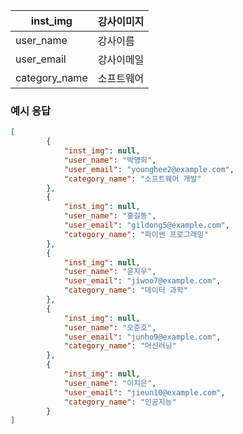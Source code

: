| inst_img      | 강사이미지 |
| ------------- | ----- |
| user_name     | 강사이름  |
| user_email    | 강사이메일 |
| category_name | 소프트웨어 |

### 예시 응답

```json
[
		{
			"inst_img": null, 
			"user_name": "박영희",
			"user_email": "younghee2@example.com", 
			"category_name": "소프트웨어 개발"
		},
		{
			"inst_img": null,
			"user_name": "홍길동", 
			"user_email": "gildong5@example.com", 
			"category_name": "파이썬 프로그래밍"
		},
		{
			"inst_img": null, 
			"user_name": "윤지우", 
			"user_email": "jiwoo7@example.com", 
			"category_name": "데이터 과학"
		},
		{
			"inst_img": null, 
			"user_name": "오준호", 
			"user_email": "junho9@example.com", 
			"category_name": "머신러닝"
		},
		{
			"inst_img": null, 
			"user_name": "이지은", 
			"user_email": "jieun10@example.com", 
			"category_name": "인공지능"
		}
]

```